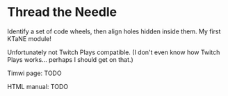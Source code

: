 # Thread the Needle
Identify a set of code wheels, then align holes hidden inside them. My first KTaNE module!

Unfortunately not Twitch Plays compatible. (I don't even know how Twitch Plays works... perhaps I should get on that.)

Timwi page: TODO

HTML manual: TODO
